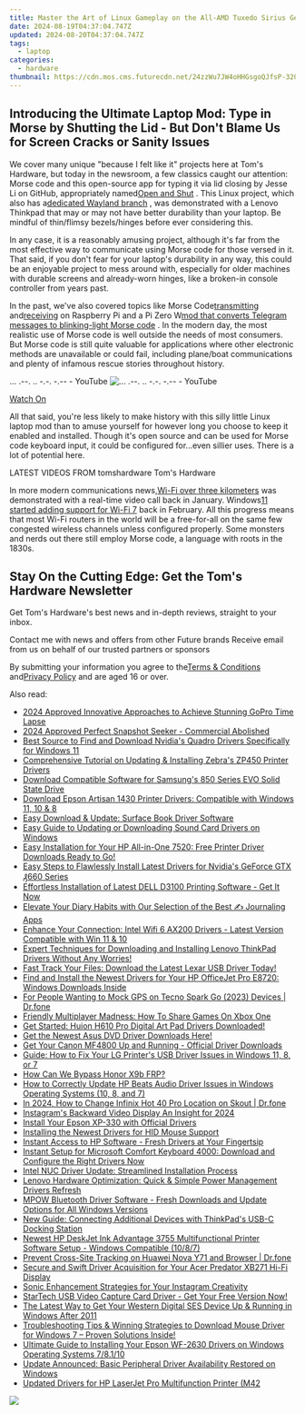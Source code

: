 ```yaml
---
title: Master the Art of Linux Gameplay on the All-AMD Tuxedo Sirius Gen2 - Stunning Visuals & Lightning Fast Response Time with an Incredible 165Hz Display From Just 1,699€
date: 2024-08-19T04:37:04.747Z
updated: 2024-08-20T04:37:04.747Z
tags:
  - laptop
categories:
  - hardware
thumbnail: https://cdn.mos.cms.futurecdn.net/24zzWu7JW4oHHGsgoQJfsP-320-80.png
---
```


## Introducing the Ultimate Laptop Mod: Type in Morse by Shutting the Lid - But Don't Blame Us for Screen Cracks or Sanity Issues

We cover many unique "because I felt like it" projects here at Tom's Hardware, but today in the newsroom, a few classics caught our attention: Morse code and this open-source app for typing it via lid closing by Jesse Li on GitHub, appropriately named[Open and Shut](https://github.com/veggiedefender/open-and-shut) . This Linux project, which also has a[dedicated Wayland branch](https://github.com/veggiedefender/open-and-shut/tree/wayland) , was demonstrated with a Lenovo Thinkpad that may or may not have better durability than your laptop. Be mindful of thin/flimsy bezels/hinges before ever considering this.

 In any case, it is a reasonably amusing project, although it's far from the most effective way to communicate using Morse code for those versed in it. That said, if you don't fear for your laptop's durability in any way, this could be an enjoyable project to mess around with, especially for older machines with durable screens and already-worn hinges, like a broken-in console controller from years past.

 In the past, we've also covered topics like Morse Code[transmitting](https://tools.techidaily.com) and[receiving](https://tools.techidaily.com) on Raspberry Pi and a Pi Zero W[mod that converts Telegram messages to blinking-light Morse code](https://tools.techidaily.com) . In the modern day, the most realistic use of Morse code is well outside the needs of most consumers. But Morse code is still quite valuable for applications where other electronic methods are unavailable or could fail, including plane/boat communications and plenty of infamous rescue stories throughout history.

... .--. .. -.-. -.-- - YouTube ![... .--. .. -.-. -.-- - YouTube](https://img.youtube.com/vi/UAQ60P61vYw/maxresdefault.jpg)

[Watch On](https://youtu.be/UAQ60P61vYw)

 All that said, you're less likely to make history with this silly little Linux laptop mod than to amuse yourself for however long you choose to keep it enabled and installed. Though it's open source and can be used for Morse code keyboard input, it could be configured for...even sillier uses. There is a lot of potential here.

 LATEST VIDEOS FROM tomshardware Tom's Hardware

 In more modern communications news,[Wi-Fi over three kilometers](https://tools.techidaily.com) was demonstrated with a real-time video call back in January. Windows[11 started adding support for Wi-Fi 7](https://tools.techidaily.com) back in February. All this progress means that most Wi-Fi routers in the world will be a free-for-all on the same few congested wireless channels unless configured properly. Some monsters and nerds out there still employ Morse code, a language with roots in the 1830s.

## Stay On the Cutting Edge: Get the Tom's Hardware Newsletter

 Get Tom's Hardware's best news and in-depth reviews, straight to your inbox.

 Contact me with news and offers from other Future brands  Receive email from us on behalf of our trusted partners or sponsors

 By submitting your information you agree to the[Terms & Conditions](https://futureplc.com/terms-conditions/) and[Privacy Policy](https://futureplc.com/privacy-policy/) and are aged 16 or over.

<ins class="adsbygoogle"
     style="display:block"
     data-ad-format="autorelaxed"
     data-ad-client="ca-pub-7571918770474297"
     data-ad-slot="1223367746"></ins>



<ins class="adsbygoogle"
     style="display:block"
     data-ad-client="ca-pub-7571918770474297"
     data-ad-slot="8358498916"
     data-ad-format="auto"
     data-full-width-responsive="true"></ins>

<span class="atpl-alsoreadstyle">Also read:</span>
<div><ul>
<li><a href="https://some-techniques.techidaily.com/2024-approved-innovative-approaches-to-achieve-stunning-gopro-time-lapse/"><u>2024 Approved  Innovative Approaches to Achieve Stunning GoPro Time Lapse</u></a></li>
<li><a href="https://on-screen-recording.techidaily.com/2024-approved-perfect-snapshot-seeker-commercial-abolished/"><u>2024 Approved  Perfect Snapshot Seeker - Commercial Abolished</u></a></li>
<li><a href="https://hardware-updates.techidaily.com/best-source-to-find-and-download-nvidias-quadro-drivers-specifically-for-windows-11/"><u>Best Source to Find and Download Nvidia's Quadro Drivers Specifically for Windows 11</u></a></li>
<li><a href="https://hardware-updates.techidaily.com/comprehensive-tutorial-on-updating-and-installing-zebras-zp450-printer-drivers/"><u>Comprehensive Tutorial on Updating & Installing Zebra's ZP450 Printer Drivers</u></a></li>
<li><a href="https://hardware-updates.techidaily.com/download-compatible-software-for-samsungs-850-series-evo-solid-state-drive/"><u>Download Compatible Software for Samsung's 850 Series EVO Solid State Drive</u></a></li>
<li><a href="https://hardware-updates.techidaily.com/download-epson-artisan-1430-printer-drivers-compatible-with-windows-11-10-and-8/"><u>Download Epson Artisan 1430 Printer Drivers: Compatible with Windows 11, 10 & 8</u></a></li>
<li><a href="https://hardware-updates.techidaily.com/easy-download-and-update-surface-book-driver-software/"><u>Easy Download & Update: Surface Book Driver Software</u></a></li>
<li><a href="https://hardware-updates.techidaily.com/easy-guide-to-updating-or-downloading-sound-card-drivers-on-windows/"><u>Easy Guide to Updating or Downloading Sound Card Drivers on Windows</u></a></li>
<li><a href="https://hardware-updates.techidaily.com/1722970209482-easy-installation-for-your-hp-all-in-one-7520-free-printer-driver-downloads-ready-to-go/"><u>Easy Installation for Your HP All-in-One 7520: Free Printer Driver Downloads Ready to Go!</u></a></li>
<li><a href="https://hardware-updates.techidaily.com/easy-steps-to-flawlessly-install-latest-drivers-for-nvidias-geforce-gtx-660-series/"><u>Easy Steps to Flawlessly Install Latest Drivers for Nvidia's GeForce GTX ₰660 Series</u></a></li>
<li><a href="https://hardware-updates.techidaily.com/effortless-installation-of-latest-dell-d3100-printing-software-get-it-now/"><u>Effortless Installation of Latest DELL D3100 Printing Software - Get It Now</u></a></li>
<li><a href="https://tech-renaissance.techidaily.com/elevate-your-diary-habits-with-our-selection-of-the-best-journaling-apps/"><u>Elevate Your Diary Habits with Our Selection of the Best ✍️ Journaling Apps</u></a></li>
<li><a href="https://hardware-updates.techidaily.com/enhance-your-connection-intel-wifi-6-ax200-drivers-latest-version-compatible-with-win-11-and-10/"><u>Enhance Your Connection: Intel Wifi 6 AX200 Drivers - Latest Version Compatible with Win 11 & 10</u></a></li>
<li><a href="https://hardware-updates.techidaily.com/expert-techniques-for-downloading-and-installing-lenovo-thinkpad-drivers-without-any-worries/"><u>Expert Techniques for Downloading and Installing Lenovo ThinkPad Drivers Without Any Worries!</u></a></li>
<li><a href="https://hardware-updates.techidaily.com/1722962159669-fast-track-your-files-download-the-latest-lexar-usb-driver-today/"><u>Fast Track Your Files: Download the Latest Lexar USB Driver Today!</u></a></li>
<li><a href="https://hardware-updates.techidaily.com/find-and-install-the-newest-drivers-for-your-hp-officejet-pro-e8720-windows-downloads-inside/"><u>Find and Install the Newest Drivers for Your HP OfficeJet Pro E8720: Windows Downloads Inside</u></a></li>
<li><a href="https://android-location.techidaily.com/for-people-wanting-to-mock-gps-on-tecno-spark-go-2023-devices-drfone-by-drfone-virtual/"><u>For People Wanting to Mock GPS on Tecno Spark Go (2023) Devices | Dr.fone</u></a></li>
<li><a href="https://buynow-info.techidaily.com/friendly-multiplayer-madness-how-to-share-games-on-xbox-one/"><u>Friendly Multiplayer Madness: How To Share Games On Xbox One</u></a></li>
<li><a href="https://hardware-updates.techidaily.com/1722963949144-get-started-huion-h610-pro-digital-art-pad-drivers-downloaded/"><u>Get Started: Huion H610 Pro Digital Art Pad Drivers Downloaded!</u></a></li>
<li><a href="https://hardware-updates.techidaily.com/get-the-newest-asus-dvd-driver-downloads-here/"><u>Get the Newest Asus DVD Driver Downloads Here!</u></a></li>
<li><a href="https://hardware-updates.techidaily.com/get-your-canon-mf4800-up-and-running-official-driver-downloads/"><u>Get Your Canon MF4800 Up and Running - Official Driver Downloads</u></a></li>
<li><a href="https://hardware-updates.techidaily.com/guide-how-to-fix-your-lg-printers-usb-driver-issues-in-windows-11-8-or-7/"><u>Guide: How to Fix Your LG Printer's USB Driver Issues in Windows 11, 8, or 7</u></a></li>
<li><a href="https://bypass-frp.techidaily.com/how-can-we-bypass-honor-x9b-frp-by-drfone-android/"><u>How Can We Bypass Honor X9b FRP?</u></a></li>
<li><a href="https://hardware-updates.techidaily.com/how-to-correctly-update-hp-beats-audio-driver-issues-in-windows-operating-systems-10-8-and-7/"><u>How to Correctly Update HP Beats Audio Driver Issues in Windows Operating Systems (10, 8, and 7)</u></a></li>
<li><a href="https://review-topics.techidaily.com/in-2024-how-to-change-infinix-hot-40-pro-location-on-skout-drfone-by-drfone-virtual-android/"><u>In 2024, How to Change Infinix Hot 40 Pro Location on Skout | Dr.fone</u></a></li>
<li><a href="https://extra-guidance.techidaily.com/instagrams-backward-video-display-an-insight-for-2024/"><u>Instagram's Backward Video Display  An Insight for 2024</u></a></li>
<li><a href="https://hardware-updates.techidaily.com/install-your-epson-xp-330-with-official-drivers/"><u>Install Your Epson XP-330 with Official Drivers</u></a></li>
<li><a href="https://hardware-updates.techidaily.com/installing-the-newest-drivers-for-hid-mouse-support/"><u>Installing the Newest Drivers for HID Mouse Support</u></a></li>
<li><a href="https://hardware-updates.techidaily.com/1722962032157-instant-access-to-hp-software-fresh-drivers-at-your-fingertsip/"><u>Instant Access to HP Software - Fresh Drivers at Your Fingertsip</u></a></li>
<li><a href="https://hardware-updates.techidaily.com/instant-setup-for-microsoft-comfort-keyboard-4000-download-and-configure-the-right-drivers-now/"><u>Instant Setup for Microsoft Comfort Keyboard 4000: Download and Configure the Right Drivers Now</u></a></li>
<li><a href="https://hardware-updates.techidaily.com/intel-nuc-driver-update-streamlined-installation-process/"><u>Intel NUC Driver Update: Streamlined Installation Process</u></a></li>
<li><a href="https://hardware-updates.techidaily.com/lenovo-hardware-optimization-quick-and-simple-power-management-drivers-refresh/"><u>Lenovo Hardware Optimization: Quick & Simple Power Management Drivers Refresh</u></a></li>
<li><a href="https://hardware-updates.techidaily.com/mpow-bluetooth-driver-software-fresh-downloads-and-update-options-for-all-windows-versions/"><u>MPOW Bluetooth Driver Software - Fresh Downloads and Update Options for All Windows Versions</u></a></li>
<li><a href="https://hardware-updates.techidaily.com/new-guide-connecting-additional-devices-with-thinkpads-usb-c-docking-station/"><u>New Guide: Connecting Additional Devices with ThinkPad's USB-C Docking Station</u></a></li>
<li><a href="https://hardware-updates.techidaily.com/newest-hp-deskjet-ink-advantage-3755-multifunctional-printer-software-setup-windows-compatible-1087/"><u>Newest HP DeskJet Ink Advantage 3755 Multifunctional Printer Software Setup - Windows Compatible (10/8/7)</u></a></li>
<li><a href="https://fake-location.techidaily.com/prevent-cross-site-tracking-on-huawei-nova-y71-and-browser-drfone-by-drfone-virtual-android/"><u>Prevent Cross-Site Tracking on Huawei Nova Y71 and Browser | Dr.fone</u></a></li>
<li><a href="https://hardware-updates.techidaily.com/secure-and-swift-driver-acquisition-for-your-acer-predator-xb271-hi-fi-display/"><u>Secure and Swift Driver Acquisition for Your Acer Predator XB271 Hi-Fi Display</u></a></li>
<li><a href="https://instagram-video-recordings.techidaily.com/sonic-enhancement-strategies-for-your-instagram-creativity/"><u>Sonic Enhancement Strategies for Your Instagram Creativity</u></a></li>
<li><a href="https://hardware-updates.techidaily.com/startech-usb-video-capture-card-driver-get-your-free-version-now/"><u>StarTech USB Video Capture Card Driver - Get Your Free Version Now!</u></a></li>
<li><a href="https://hardware-updates.techidaily.com/the-latest-way-to-get-your-western-digital-ses-device-up-and-running-in-windows-after-2011/"><u>The Latest Way to Get Your Western Digital SES Device Up & Running in Windows After 2011</u></a></li>
<li><a href="https://hardware-updates.techidaily.com/1722976842408-troubleshooting-tips-and-winning-strategies-to-download-mouse-driver-for-windows-7-proven-solutions-inside/"><u>Troubleshooting Tips & Winning Strategies to Download Mouse Driver for Windows 7 – Proven Solutions Inside!</u></a></li>
<li><a href="https://hardware-updates.techidaily.com/ultimate-guide-to-installing-your-epson-wf-2630-drivers-on-windows-operating-systems-78110/"><u>Ultimate Guide to Installing Your Epson WF-2630 Drivers on Windows Operating Systems 7/8.1/10</u></a></li>
<li><a href="https://hardware-updates.techidaily.com/update-announced-basic-peripheral-driver-availability-restored-on-windows/"><u>Update Announced: Basic Peripheral Driver Availability Restored on Windows</u></a></li>
<li><a href="https://hardware-updates.techidaily.com/updated-drivers-for-hp-laserjet-pro-multifunction-printer-m42/"><u>Updated Drivers for HP LaserJet Pro Multifunction Printer (M42</u></a></li>
</ul></div>

<!-- affiliate ads begin -->
<a href="https://shop.manycam.com/order/checkout.php?PRODS=17728032&QTY=1&AFFILIATE=108875&CART=1"><img src="https://secure.avangate.com/images/merchant/8230bea7d54bcdf99cdfe85cb07313d5/mcaffbanner920x120.png" border="0"></a>
<!-- affiliate ads end -->